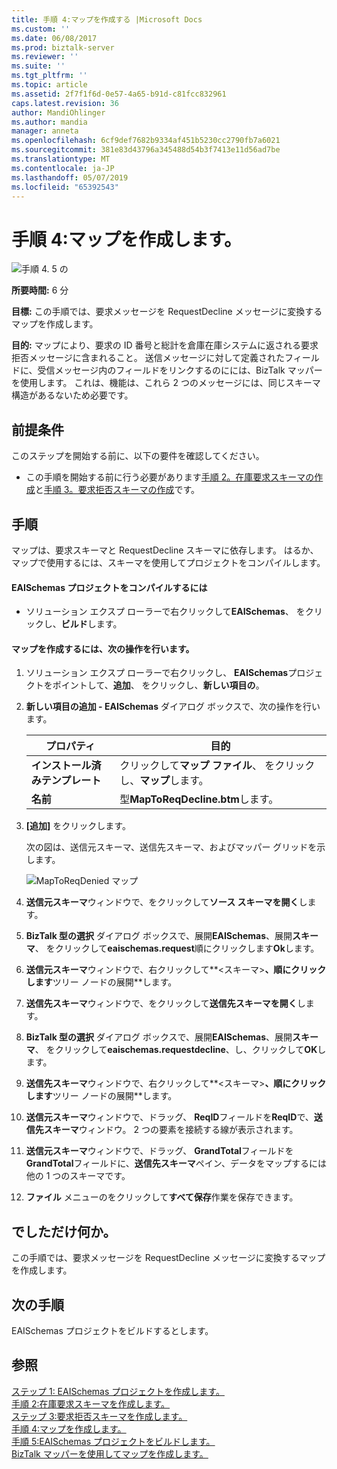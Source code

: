 ```yaml
---
title: 手順 4:マップを作成する |Microsoft Docs
ms.custom: ''
ms.date: 06/08/2017
ms.prod: biztalk-server
ms.reviewer: ''
ms.suite: ''
ms.tgt_pltfrm: ''
ms.topic: article
ms.assetid: 2f7f1f6d-0e57-4a65-b91d-c81fcc832961
caps.latest.revision: 36
author: MandiOhlinger
ms.author: mandia
manager: anneta
ms.openlocfilehash: 6cf9def7682b9334af451b5230cc2790fb7a6021
ms.sourcegitcommit: 381e83d43796a345488d54b3f7413e11d56ad7be
ms.translationtype: MT
ms.contentlocale: ja-JP
ms.lasthandoff: 05/07/2019
ms.locfileid: "65392543"
---
```

# <a name="step-4-create-the-map"></a>手順 4:マップを作成します。
![手順 4. 5 の](../core/media/step-4of5.gif "Step_4of5")  
  
 **所要時間:** 6 分  
  
 **目標:** この手順では、要求メッセージを RequestDecline メッセージに変換するマップを作成します。  
  
 **目的:** マップにより、要求の ID 番号と総計を倉庫在庫システムに返される要求拒否メッセージに含まれること。 送信メッセージに対して定義されたフィールドに、受信メッセージ内のフィールドをリンクするのにには、BizTalk マッパーを使用します。 これは、機能は、これら 2 つのメッセージには、同じスキーマ構造があるないため必要です。  
  
## <a name="prerequisites"></a>前提条件  
 このステップを開始する前に、以下の要件を確認してください。  
  
-   この手順を開始する前に行う必要があります[手順 2。在庫要求スキーマの作成](../core/step-2-create-the-inventory-request-schema.md)と[手順 3。要求拒否スキーマの作成](../core/step-3-create-the-request-decline-schema.md)です。  
  
## <a name="procedures"></a>手順  
 マップは、要求スキーマと RequestDecline スキーマに依存します。  はるか、マップで使用するには、スキーマを使用してプロジェクトをコンパイルします。  
  
#### <a name="to-compile-the-eaischemas-project"></a>EAISchemas プロジェクトをコンパイルするには  
  
-   ソリューション エクスプ ローラーで右クリックして**EAISchemas**、 をクリックし、**ビルド**します。  
  
#### <a name="to-create-the-map"></a>マップを作成するには、次の操作を行います。  
  
1.  ソリューション エクスプ ローラーで右クリックし、 **EAISchemas**プロジェクトをポイントして、**追加**、 をクリックし、**新しい項目の**。  
  
2.  **新しい項目の追加 - EAISchemas**  ダイアログ ボックスで、次の操作を行います。  
  
    |プロパティ|目的|  
    |--------------|----------------|  
    |**インストール済みテンプレート**|クリックして**マップ ファイル**、 をクリックし、**マップ**します。|  
    |**名前**|型**MapToReqDecline.btm**します。|  
  
3.  **[追加]** をクリックします。  
  
     次の図は、送信元スキーマ、送信先スキーマ、およびマッパー グリッドを示します。  
  
     ![MapToReqDenied マップ](../core/media/tut1-maptoreqden1.jpg "Tut1_MapToReqDen1")  
  
4.  **送信元スキーマ**ウィンドウで、をクリックして**ソース スキーマを開く**します。  
  
5.  **BizTalk 型の選択** ダイアログ ボックスで、展開**EAISchemas**、展開**スキーマ**、 をクリックして**eaischemas.request**順にクリックします**Ok**します。  
  
6.  **送信元スキーマ**ウィンドウで、右クリックして**\<スキーマ\>**、順にクリックします**ツリー ノードの展開**します。  
  
7.  **送信先スキーマ**ウィンドウで、をクリックして**送信先スキーマを開く**します。  
  
8.  **BizTalk 型の選択** ダイアログ ボックスで、展開**EAISchemas**、展開**スキーマ**、 をクリックして**eaischemas.requestdecline**、し、クリックして**OK**します。  
  
9. **送信先スキーマ**ウィンドウで、右クリックして**\<スキーマ\>**、順にクリックします**ツリー ノードの展開**します。  
  
10. **送信元スキーマ**ウィンドウで、ドラッグ、 **ReqID**フィールドを**ReqID**で、**送信先スキーマ**ウィンドウ。 2 つの要素を接続する線が表示されます。  
  
11. **送信元スキーマ**ウィンドウで、ドラッグ、 **GrandTotal**フィールドを**GrandTotal**フィールドに、**送信先スキーマ**ペイン、データをマップするには他の 1 つのスキーマです。  
  
12. **ファイル** メニューのをクリックして**すべて保存**作業を保存できます。  
  
## <a name="what-did-i-just-do"></a>でしただけ何か。  
 この手順では、要求メッセージを RequestDecline メッセージに変換するマップを作成します。  
  
## <a name="next-steps"></a>次の手順  
 EAISchemas プロジェクトをビルドするとします。  
  
## <a name="see-also"></a>参照  
 [ステップ 1: EAISchemas プロジェクトを作成します。](../core/step-1-create-eaischemas-project.md)   
 [手順 2:在庫要求スキーマを作成します。](../core/step-2-create-the-inventory-request-schema.md)   
 [ステップ 3:要求拒否スキーマを作成します。](../core/step-3-create-the-request-decline-schema.md)   
 [手順 4:マップを作成します。](../core/step-4-create-the-map.md)   
 [手順 5:EAISchemas プロジェクトをビルドします。](../core/step-5-build-the-eaischemas-project.md)   
 [BizTalk マッパーを使用してマップを作成します。](../core/creating-maps-using-biztalk-mapper.md)